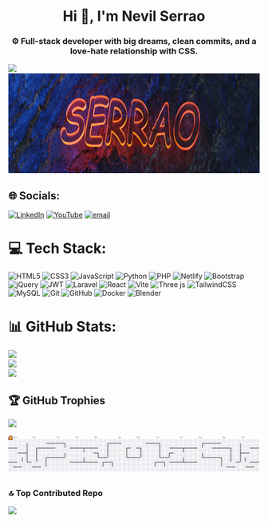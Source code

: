 <h1 align="center">Hi 👋, I'm Nevil Serrao</h1>

<h3 align="center">⚙️ Full-stack developer with big dreams, clean commits, and a love-hate relationship with CSS.</h3>


<div align="left">
  <img src="https://visitor-badge.laobi.icu/badge?page_id=Serrao06.Serrao06&&left_color=coral"  />
</div>

<div align="center">
  <img height="200" src="https://github.com/Serrao06/Serrao06/blob/c996d644eaf22497276f09343bd696991fd00423/SerraochannelBanner.png"  />
</div>

## 🌐 Socials:
[![LinkedIn](https://img.shields.io/badge/LinkedIn-%230077B5.svg?logo=linkedin&logoColor=white)](https://linkedin.com/in/nevilserrao) [![YouTube](https://img.shields.io/badge/YouTube-%23FF0000.svg?logo=YouTube&logoColor=white)](https://youtube.com/@@serrao1394) [![email](https://img.shields.io/badge/Email-D14836?logo=gmail&logoColor=white)](mailto:serraonevil@gmail.com)

###

###

# 💻 Tech Stack:
![HTML5](https://img.shields.io/badge/html5-%23E34F26.svg?style=for-the-badge&logo=html5&logoColor=white) ![CSS3](https://img.shields.io/badge/css3-%231572B6.svg?style=for-the-badge&logo=css3&logoColor=white) ![JavaScript](https://img.shields.io/badge/javascript-%23323330.svg?style=for-the-badge&logo=javascript&logoColor=%23F7DF1E) ![Python](https://img.shields.io/badge/python-3670A0?style=for-the-badge&logo=python&logoColor=ffdd54) ![PHP](https://img.shields.io/badge/php-%23777BB4.svg?style=for-the-badge&logo=php&logoColor=white) ![Netlify](https://img.shields.io/badge/netlify-%23000000.svg?style=for-the-badge&logo=netlify&logoColor=#00C7B7) ![Bootstrap](https://img.shields.io/badge/bootstrap-%238511FA.svg?style=for-the-badge&logo=bootstrap&logoColor=white) ![jQuery](https://img.shields.io/badge/jquery-%230769AD.svg?style=for-the-badge&logo=jquery&logoColor=white) ![JWT](https://img.shields.io/badge/JWT-black?style=for-the-badge&logo=JSON%20web%20tokens) ![Laravel](https://img.shields.io/badge/laravel-%23FF2D20.svg?style=for-the-badge&logo=laravel&logoColor=white) ![React](https://img.shields.io/badge/react-%2320232a.svg?style=for-the-badge&logo=react&logoColor=%2361DAFB) ![Vite](https://img.shields.io/badge/vite-%23646CFF.svg?style=for-the-badge&logo=vite&logoColor=white) ![Three js](https://img.shields.io/badge/threejs-black?style=for-the-badge&logo=three.js&logoColor=white) ![TailwindCSS](https://img.shields.io/badge/tailwindcss-%2338B2AC.svg?style=for-the-badge&logo=tailwind-css&logoColor=white) ![MySQL](https://img.shields.io/badge/mysql-4479A1.svg?style=for-the-badge&logo=mysql&logoColor=white) ![Git](https://img.shields.io/badge/git-%23F05033.svg?style=for-the-badge&logo=git&logoColor=white) ![GitHub](https://img.shields.io/badge/github-%23121011.svg?style=for-the-badge&logo=github&logoColor=white) ![Docker](https://img.shields.io/badge/docker-%230db7ed.svg?style=for-the-badge&logo=docker&logoColor=white) ![Blender](https://img.shields.io/badge/blender-%23F5792A.svg?style=for-the-badge&logo=blender&logoColor=white)

# 📊 GitHub Stats:
![](https://nirzak-streak-stats.vercel.app/?user=Serrao06&theme=dark&hide_border=false)<br/>
![](https://github-readme-stats.vercel.app/api?username=Serrao06&theme=dark&hide_border=false&include_all_commits=true&count_private=true)<br/>
![](https://github-readme-stats.vercel.app/api/top-langs/?username=Serrao06&theme=dark&hide_border=false&include_all_commits=true&count_private=true&layout=compact)


## 🏆 GitHub Trophies
![](https://github-profile-trophy.vercel.app/?username=Serrao06&theme=radical&no-frame=false&no-bg=false&margin-w=4)

<picture>
  <source media="(prefers-color-scheme: dark)" srcset="https://raw.githubusercontent.com/Serrao06/Serrao06/output/pacman-contribution-graph-dark.svg">
  <source media="(prefers-color-scheme: light)" srcset="https://raw.githubusercontent.com/Serrao06/Serrao06/output/pacman-contribution-graph.svg">
  <img alt="pacman contribution graph" src="https://raw.githubusercontent.com/Serrao06/Serrao06/output/pacman-contribution-graph.svg">
</picture>

###

### 🔝 Top Contributed Repo
![](https://github-contributor-stats.vercel.app/api?username=Serrao06&limit=5&theme=dark&combine_all_yearly_contributions=true)

<!-- Proudly created with GPRM ( https://gprm.itsvg.in ) -->
